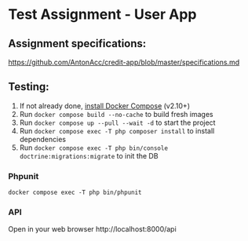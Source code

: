 # Test Assignment - User App

## Assignment specifications:

https://github.com/AntonAcc/credit-app/blob/master/specifications.md

## Testing:

1. If not already done, [install Docker Compose](https://docs.docker.com/compose/install/) (v2.10+)
2. Run `docker compose build --no-cache` to build fresh images
3. Run `docker compose up --pull --wait -d` to start the project 
4. Run `docker compose exec -T php composer install` to install dependencies 
5. Run `docker compose exec -T php bin/console doctrine:migrations:migrate` to init the DB

### Phpunit

```
docker compose exec -T php bin/phpunit 
```

### API

Open in your web browser http://localhost:8000/api
